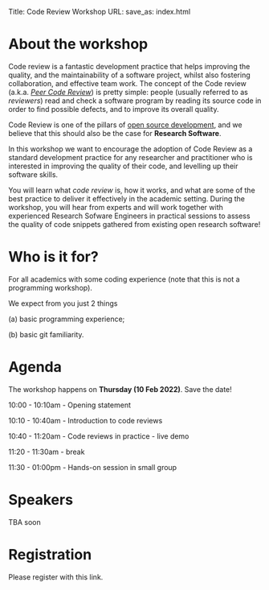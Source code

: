 Title: Code Review Workshop
URL:
save_as: index.html

# About the workshop

Code review is a fantastic development practice that helps improving the quality, and the maintainability of a 
software project, whilst also fostering collaboration, and effective team work.
The concept of the Code review (a.k.a. [_Peer Code Review_](https://en.wikipedia.org/wiki/Code_review)) is pretty simple: 
people (usually referred to as _reviewers_) read and check a software program by reading its source code in order to 
find possible defects, and to improve its overall quality.

Code Review is one of the pillars of [open source development](https://docs.github.com/en/pull-requests/collaborating-with-pull-requests/reviewing-changes-in-pull-requests/about-pull-request-reviews), and we 
believe that this should also be the case for **Research Software**. 

In this workshop we want to encourage the adoption of Code Review as a standard development practice for any researcher
and practitioner who is interested in improving the quality of their code, and levelling up their software skills.

You will learn what *code review* is, how it works, and what are some of the best practice to deliver it effectively in the academic setting. 
During the workshop, you will hear from experts and will work together with experienced Research Sofware Engineers 
in practical sessions to assess the quality of code snippets gathered from existing open research software!

# Who is it for?

For all academics with some coding experience (note that this is not a programming workshop).

We expect from you just 2 things

(a) basic programming experience;

(b) basic git familiarity.

# Agenda

The workshop happens on **Thursday (10 Feb 2022)**. Save the date!

10:00 - 10:10am - Opening statement

10:10 - 10:40am - Introduction to code reviews

10:40 - 11:20am - Code reviews in practice - live demo

11:20 - 11:30am - break

11:30 - 01:00pm - Hands-on session in small group

# Speakers

TBA soon

# Registration

Please register with this link.
